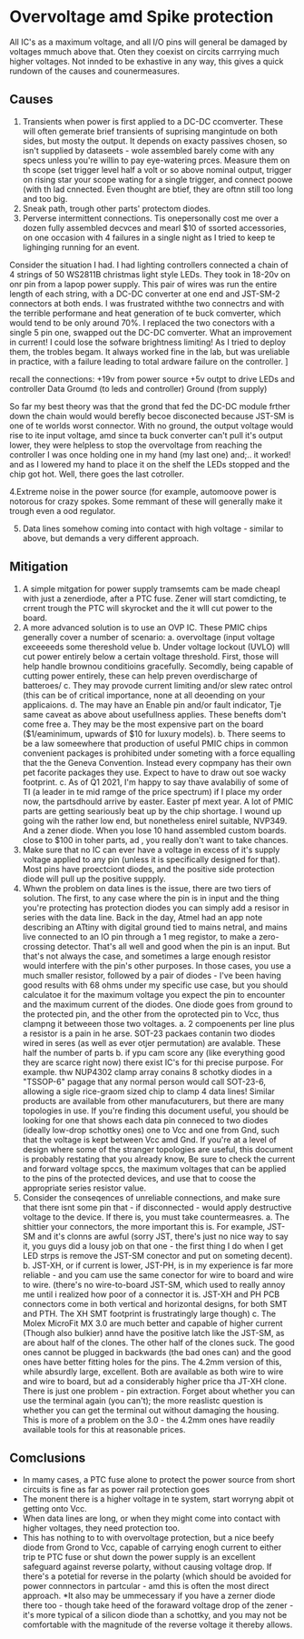 # Overvoltage amd Spike protection

All IC's as a maximum voltage, and all I/O pins will general be damaged by voltages mmuch above that. Oten they coexist on circits carrrying much higher voltages. Not innded to be exhastive in any way, this gives a quick rundown of the causes and counermeasures. 

## Causes
1. Transients when power is first applied to a DC-DC ccomverter. These will often gemerate brief transients of suprising mangintude on both sides, but mosty the output. It depends on exacty passives chosen, so isn't supplied by dataseets - wole assembled barely come with any specs unless you're willin to pay eye-watering prces. Measure them on th scope (set trigger level half a volt or so above nominal output, trigger on rising star your scope wating for a single trigger, and connect poowe (with th lad cnnected. Even thought are btief, they are oftnn still too long and too big. 
2. Sneak path, trough other parts' protectom diodes.
3. Perverse intermittent connections. Tis onepersonally cost me over a dozen fully assembled decvces and mearl $10 of ssorted accessories, on one occasion with 4 failures in a single night as I tried to keep te lighinging running for an event.

Consider the situation I had. I had lighting controllers connected a chain of 4 strings of 50 WS2811B christmas light style LEDs. They took in 18-20v on onr pin from a lapop power supply. This pair of wires was run the entire length of each string, with a DC-DC converter at one end and JST-SM-2 connectors at both ends. I was frustrated withthe two connectrs and with the terrible performane and heat generation of te buck comverter, which would tend to be only around 70%. I replaced the two conectors with a single  5 pin one, swapped out the DC-DC comverter. What an improvement in current! I could lose the sofware brightness limiting! As I tried to deploy them, the trobles begam. It always worked fine in the lab, but was ureliable in practice, with a failure leading to total ardware failure on the controller. ]

recall the connections: 
+19v from power source
+5v outpt to drive LEDs and controller
Data
Groumd (to leds and controller)
Ground (from supply)

So far my best theory was that the grond that fed the DC-DC module frther down the chain would would berefly becoe disconected because JST-SM is one of te worlds worst connector. With no ground, the output voltage would rise to ite input voltage, amd since ta buck converter can't pull it's output lower, they were helpless to stop the overvoltage from reaching the controller I was once holding one in my hand (my last one) and;.. it worked! and as I lowered my hand to place it on the shelf the LEDs stopped and the chip got hot. Well, there goes the last cotroller. 

4.Extreme noise in the power source (for example, automoove power is notorous for crazy spokes. Some remmant of these will generally make it trough even a ood regulator.

5. Data lines somehow coming into contact with high voltage - similar to above, but demands a very different approach. 

## Mitigation
1. A simple mitgation for power supply tramsemts cam be made cheapl with just a zenerdiode, after a PTC fuse. Zener will start comdicting, te crrent trough the PTC will skyrocket and the it wlll cut power to the board. 
2. A more advanced solution is to use an OVP IC. These PMIC chips generally cover a number of scenario:
  a. overvoltage (input voltage exceeeeds some thereshold velue
  b. Under voltage lockout (UVLO) wlll cut power entirely below a certain voltage threshold. First, those will help handle brownou conditioins gracefully. Secomdly, being capable of cutting power entirely, these can help preven overdischarge of batteroes/ 
  c. They may provode current limiting and/or slew ratec ontrol (this can be of critical importance, none at all deoending on your applicaions. 
  d. The may have an Enable pin and/or fault indicator, Tje same caveat as above about usefullness applies. 
  These benefts dom't come free
  a. They may be the most expensive part on the board ($1/eaminimum, upwards of $10 for luxury models).
  b. There seems to be a law someewhere that production of useful PMIC chips in common convenient packages is prohibited under someting with a force equalling that the the Geneva Convention. Instead every copmpany has their own pet facorite packages they use. Expect to have to draw out soe wacky footprint.
  c. As of Q1 2021, I'm happy to say thave avalabiliy of some of TI (a leader in te mid ramge of the price spectrum) if I place my order now, the partsdhould arrive by easter. Easter pf mext year. A lot of PMIC parts are getting seariously beat up by the chip shortage. I wound up going wih the rather low end, but nonetheless enirel suitable, NVP349. And a zener diode. When you lose 10 hand assembled custom boards. close to $100 in toher parts, ad , you really don't want to take chances.
3. Make sure that no IC can ever have a voltage in excess of it's supply voltage applied to any pin (unless it is specifically designed for that). Most pins have proectciont diodes, and the positive side protection diode will pull up the positive suppply. 
4. Whwn the problem on data lines is the issue, there are two tiers of solution. The first, to any case where the pin is in input and the thing you're protecting has protection diodes you can simply add a resisor in series with the data line. Back in the day, Atmel had an app note describing an ATtiny with digital ground tied to mains netral, and mains live connected to an IO pin through a 1 meg registor, to make a zero-crossing detector. That's all well and good when the pin is an input. But that's not always the case, and sometimes a large enough resistor would interfere with the pin's other purposes. In those cases, you use a much smaller resistor, followed by a pair of diodes - I've been having good results with 68 ohms under my specific use case, but you should calculatoe it for the maximum voltage you expect the pin to encounter and the maximum current of the diodes. One diode goes from ground to the protected pin, and the other from the oprotected pin to Vcc, thus clampng it betweeen those two voltages. 
  a. 2 compoenents per line plus a resistor is a pain in he arse. SOT-23 packaes contanin two diodes wired in seres (as well as ever otjer permutation) are avalable. These half the number of parts
  b. if ypu cam score any (like everything good they are scarce right now) there exist IC's for thi precise purpose. For example. thw NUP4302 clamp array conains 8 schotky diodes in a "TSSOP-6" pagage that any normal person would call SOT-23-6, allowing a sigle rice-graom sized chip to clamp 4 data lines! Similar products are available from other manufacuturers, but there are many topologies in use. If you're finding this document useful, you should be looking for one that shows each data pin conneced to two diodes (ideally low-drop schottky ones) one to Vcc and one from Gnd, such that the voltage is kept between Vcc amd Gnd. If you're at a level of design where some of the stranger topologies are useful, this document is probably restating that you already know, Be sure to check the current and forward voltage spccs, the maximum voltages that can be applied to the pins of the protected devices, and use that to coose the appropriate series resistor value. 
5. Consider the conseqences of unreliable connections, and make sure that there isnt some pin that - if disconnected - would apply destructive voltage to the device. If there is, you must take countermeasres. 
  a. The shittier your connectors, the more important this is. For example, JST-SM and it's clonns are awful (sorry JST, there's just no nice way to say it, you guys did a lousy job on that one - the first thing I do when I get LED strps is remove the JST-SM conector and put on someting decent).
  b. JST-XH, or if current is lower, JST-PH, is in my experience is far more reliable - and you cam use the same conector for wire to board and wire to wire. (there's no wire-to-board JST-SM, which used to really annoy me until i realized how poor of a connector it is. JST-XH and PH PCB connectors come in both vertical and horizontal designs, for both SMT and PTH. The XH  SMT footprint is frustratingly large though)
  c. The Molex MicroFit MX 3.0 are much better and capable of higher current (Though also bulkier) annd have the positive latch like the JST-SM, as are about half of the clones. The other half of the clones suck. The good ones cannot be plugged in backwards (the bad ones can) and the good ones have better fitting holes for the pins. The 4.2mm version of this, while absurdly large, excellent. Both are available as both wire to wire and wire to board, but ad a considerably higher price tha JT-XH clone. There is just one problem - pin extraction. Forget about whether you can use the terminal again (you can't); the more reaslistc question is whether you can get the terminal out without damaging the housing. This is more of a problem on the 3.0 - the 4.2mm ones have readily available tools for this at reasonable prices. 
  
## Comclusions
* In mamy cases, a PTC fuse alone to protect the power source from short circuits is fine as far as power rail protection goes
* The monent there is a higher voltage in te system, start worryng abpit ot getting onto Vcc. 
* When data lines are long, or when they might come into contact with higher voltages, they need protection too. 
* This has nothing to to with overvoltage protection, but a nice beefy diode from Grond to Vcc, capable of carrying enogh current to either trip te PTC fuse or shut down the power supply is an excellent safeguard against reverse polarty, without causing voltage drop. If there's a potetial for reverse in the polarty (which should be avoided for power connnectors in partcular - amd this is often the most direct approach. *It also may be ummecessary if you have a zerner diode there too - though take heed of the foraward voltage drop of the zener - it's more typical of a silicon diode than a schottky, and you may not be comfortable with the magnitude of the reverse voltage it thereby allows.
